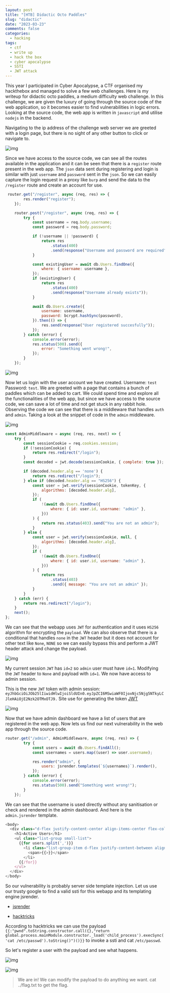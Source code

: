 ```yaml
---
layout: post
title: "[HTB] Didactic Octo Paddles"
slug: "didactic"
date: "2023-03-23"
comments: false
categories:
  - hacking
tags:
  - ctf
  - write up
  - hack the box
  - cyber apocalypse
  - SSTI
  - JWT attack
---
```


This year I participated in Cyber Apocalypse, a CTF organised my hackthebox and managed to solve a few web challenges. Here is my writeup for didactic octo paddles, a medium difficulty web challenge. In this challenge, we are given the luxury of going through the source code of the web application, so it becomes easier to find vulnerabilities in logic errors. Looking at the source code, the web app is written in ```javascript``` and utilise ```nodejs``` in the backend. 

Navigating to the ip address of the challenge web server we are greeted with a login page, but there is no sight of any other button to click or navigate to. 

![img](/images/didactic/pic1.png)

Since we have access to the source code, we can see all the routes available in the application and it can be seen that there is a ```register``` route present in the web app. The ```json``` data sent during registering and login is similar with just ```username``` and ```password``` sent in the ```json```.
So we can easily capture the login request in a proxy like ```burp``` and send the data to the ```/register``` route and create an account for use.

```javascript
 router.get("/register", async (req, res) => {
        res.render("register");
    });

    router.post("/register", async (req, res) => {
        try {
            const username = req.body.username;
            const password = req.body.password;

            if (!username || !password) {
                return res
                    .status(400)
                    .send(response("Username and password are required"));
            }

            const existingUser = await db.Users.findOne({
                where: { username: username },
            });
            if (existingUser) {
                return res
                    .status(400)
                    .send(response("Username already exists"));
            }

            await db.Users.create({
                username: username,
                password: bcrypt.hashSync(password),
            }).then(() => {
                res.send(response("User registered succesfully"));
            });
        } catch (error) {
            console.error(error);
            res.status(500).send({
                error: "Something went wrong!",
            });
        }
    });
```

![img](/images/didactic/pic2.png)

Now let us login with the user account we have created.
Username: ```test``` Password: ```test```.  We are greeted with a page that contains a bunch of paddles which can be added to cart. 
We could spend time and explore all the functionalities of the web app, but since we have access to the source code, we can save a lot of time and not get stuck in any rabbit hole. Observing the code we can see that there is a middleware that handles ```auth``` and ```admin```. Taking a look at the snippet of code in the ```admin``` middleware.

![img](/images/didactic/pic3.png)

```javascript
const AdminMiddleware = async (req, res, next) => {
    try {
        const sessionCookie = req.cookies.session;
        if (!sessionCookie) {
            return res.redirect("/login");
        }
        const decoded = jwt.decode(sessionCookie, { complete: true });

        if (decoded.header.alg == 'none') {
            return res.redirect("/login");
        } else if (decoded.header.alg == "HS256") {
            const user = jwt.verify(sessionCookie, tokenKey, {
                algorithms: [decoded.header.alg],
            });
            if (
                !(await db.Users.findOne({
                    where: { id: user.id, username: "admin" },
                }))
            ) {
                return res.status(403).send("You are not an admin");
            }
        } else {
            const user = jwt.verify(sessionCookie, null, {
                algorithms: [decoded.header.alg],
            });
            if (
                !(await db.Users.findOne({
                    where: { id: user.id, username: "admin" },
                }))
            ) {
                return res
                    .status(403)
                    .send({ message: "You are not an admin" });
            }
        }
    } catch (err) {
        return res.redirect("/login");
    }
    next();
};
```

We can see that the webapp uses ```JWT``` for authentication and it uses ```HS256``` algorithm for encrypting the ```payload```. 
We can also observe that there is a conditional that handles ```none``` in the ```JWT``` header but it does not account for other text like ```None```, ```NONE``` so we can easily bypass this and perform a JWT header attack and change the payload.

![img](/images/didactic/pic4.png)


My current session ```JWT``` has ```id=2``` so ```admin``` user must have ```id=1```. Modifying the ```JWT``` header to ```None``` and payload with ```id=1```. We now have access to admin session.

This is the new ```JWT``` token with admin session: ```eyJhbGciOiJOb25lIiwidHlwIjoiSldUIn0.eyJpZCI6MSwiaWF0IjoxNjc5Njg5NTkyLCJleHAiOjE2Nzk2OTMxOTJ9.```
Site use for generating the token [JWT](https://www.gavinjl.me/edit-jwt-online-alg-none/)
  
![img](/images/didactic/pic5.png)

Now that we have admin dashboard we have a list of users that are registered in the web app. Now lets us find our next vulnerability in the web app through the source code.

```javascript
router.get("/admin", AdminMiddleware, async (req, res) => {
        try {
            const users = await db.Users.findAll();
            const usernames = users.map((user) => user.username);

            res.render("admin", {
                users: jsrender.templates(`${usernames}`).render(),
            });
        } catch (error) {
            console.error(error);
            res.status(500).send("Something went wrong!");
        }
    });
```
We can see that the username is used directly without any sanitisation or check and rendered in the admin dashboard. 
And here is the ```admin.jsrender``` template. 

```javascript
<body>
  <div class="d-flex justify-content-center align-items-center flex-column" style="height: 100vh;">
    <h1>Active Users</h1>
    <ul class="list-group small-list">
      {{for users.split(',')}}
        <li class="list-group-item d-flex justify-content-between align-items-center ">
          <span>{{>}}</span>
        </li>
      {{/for}}
    </ul>
  </div>
</body>
```

So our vulnerability is probably server side template injection. 
Let us use our trusty google to find a valid ssti for this webapp and its templating engine jsrender.

- [jsrender](https://appcheck-ng.com/template-injection-jsrender-jsviews/)

- [hacktricks](https://book.hacktricks.xyz/pentesting-web/ssti-server-side-template-injection)

According to hacktricks we can use the payload ```{{:"pwnd".toString.constructor.call({},"return global.process.mainModule.constructor._load('child_process').execSync('cat /etc/passwd').toString()")()}}``` to invoke a ssti and cat ```/etc/passwd```.

So let's register a user with the payload and see what happens.

![img](/images/didactic/pic6.png)

![img](/images/didactic/pic7.png)

> We are in! We can modify the payload to do anything we want. cat ../flag.txt to get the flag.





